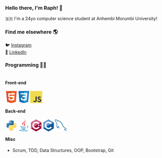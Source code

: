 ### Hello there, I'm Raph! 👋

🇧🇷  I'm a 24yo computer science student at Anhembi Morumbi University!

### Find me elsewhere 🌎

🐦  [Instagram](https://www.instagram.com/raphascandura/) <br>
💼  [LinkedIn](https://www.linkedin.com/in/raphaelscandura/) <br>

### Programming 👩‍💻
#
#### Front-end
<img align="left" alt="HTML" heigth="30" width="40" src="https://raw.githubusercontent.com/devicons/devicon/master/icons/html5/html5-original.svg">
<img align="left" alt="CSS" heigth="30" width="40" src="https://raw.githubusercontent.com/devicons/devicon/master/icons/css3/css3-original.svg"> 
<img align="left" alt="Js" heigth="28" width="40" src="https://raw.githubusercontent.com/devicons/devicon/master/icons/javascript/javascript-original.svg">
<!-- break-->

<br />

#
#### Back-end
<img align="left" alt="Python" heigth="28" width="40" src="https://raw.githubusercontent.com/devicons/devicon/master/icons/python/python-original.svg">
<img align="left" alt="Java" heigth="28" width="40" src="https://raw.githubusercontent.com/devicons/devicon/master/icons/java/java-original.svg">
<img align="left" alt="C++" heigth="28" width="40" src="https://raw.githubusercontent.com/devicons/devicon/master/icons/cplusplus/cplusplus-original.svg">
<img align="left" alt="C" heigth="28" width="40" src="https://raw.githubusercontent.com/devicons/devicon/master/icons/c/c-original.svg">
<img align="left" alt="MySQL" heigth="28" width="40" src="https://raw.githubusercontent.com/devicons/devicon/master/icons/mysql/mysql-original.svg">


<br />

#
#### Misc
- Scrum, TDD, Data Structures, OOP, Bootstrap, Git

<!--
Huh? What are you doing here? No spying on my code, bruv

Yeah, sorry for that, here's some of the next things I want to include on my tech stack:

<img align="left" alt="C Sharp" width="40" height="40" src="https://raw.githubusercontent.com/devicons/devicon/master/icons/csharp/csharp-original.svg"/>
<img align="left" alt=".Net" width="50px" src="https://raw.githubusercontent.com/devicons/devicon/master/icons/dot-net/dot-net-original.svg"/>
<img align="left" alt="MongoDB" width="50px" src="https://raw.githubusercontent.com/devicons/devicon/master/icons/mongodb/mongodb-original.svg"/>
<img align="left" alt="NodeJS" width="50px" src="https://raw.githubusercontent.com/devicons/devicon/master/icons/nodejs/nodejs-original.svg"/>
<img align="left" alt="ExpressJS" width="50px" src="https://raw.githubusercontent.com/devicons/devicon/master/icons/express/express-original.svg"/>
<img align="left" alt="React" width="50px" src="https://raw.githubusercontent.com/devicons/devicon/master/icons/react/react-original.svg"/>
<img align="left" alt="AWS" width="50px" src="https://raw.githubusercontent.com/devicons/devicon/master/icons/amazonwebservices/amazonwebservices-original.svg"/>
<img align="left" alt="Django" width="50px" src="https://raw.githubusercontent.com/devicons/devicon/master/icons/django/django-original.svg"/>
<img align="left" alt="Flutter" width="50px" src="https://raw.githubusercontent.com/devicons/devicon/master/icons/flutter/flutter-original.svg"/>
<img align="left" alt="Apache Kafka" width="50px" src="https://raw.githubusercontent.com/devicons/devicon/master/icons/apachekafka/apachekafka-original.svg"/>
<img align="left" alt="Clojure" width="50px" src="https://raw.githubusercontent.com/devicons/devicon/master/icons/clojure/clojure-original.svg"/>
<img align="left" alt="Figma" width="50px" src="https://raw.githubusercontent.com/devicons/devicon/master/icons/figma/figma-original.svg"/>
<img align="left" alt="Docker" width="50px" src="https://raw.githubusercontent.com/devicons/devicon/master/icons/docker/docker-original.svg"/>
-->
